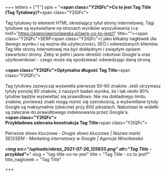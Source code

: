 +++
letters = ["T"]
opis = "<strong><span class=\"Y2IQFc\">Co to jest Tag Title (Tag Tytułowy)?</span></strong><span class=\"Y2IQFc\"><br><br>Tag tytułowy to element HTML określający tytuł strony internetowej. Tagi tytułowe są wyświetlane na stronach wyników wyszukiwania (</span><a href=\"https://agencjawroclawska.pl/serp-co-to-jest/\" title=\"\"><span class=\"Y2IQFc\">SERP</span></a><span class=\"Y2IQFc\">) jako klikalny nagłówek dla danego wyniku i są ważne dla użyteczności, SEO i odwiedzanych klientów. Tag title strony internetowej ma być dokładnym i zwięzłym opisem zawartości strony. Żeby w pełni i jasno określić robotowi Google'a oraz użytkownikowi - czego może się spodziewać odwiedzając daną stronę. <br><br></span><strong><span class=\"Y2IQFc\">Optymalna długość Tag Title</span></strong><span class=\"Y2IQFc\"> <br><br>Tag tytułowy zazwyczaj wyświetla pierwsze 50–60 znaków. Jeśli utrzymasz tytuły poniżej 60 znaków, z naszych badań wynika, że i tak ​​około 90% tytułów będzie wyświetlać się prawidłowo. Nie ma dokładnego limitu znaków, ponieważ znaki mogą różnić się szerokością, a wyświetlane tytuły Google są maksymalnie (obecnie) przy 600 pikselach. Natomiast te widełki są zalecane do prawidłowego indeksowania przez Google'a.<br></span><strong><span class=\"Y2IQFc\"><br>Przykładowa zalecana konstrukcja Tag Title</span></strong><span class=\"Y2IQFc\"><br><br></span>Pierwsze słowo kluczowe<em> - Drugie słowo kluczowe | Nazwa marki<br>SEO/SEM - Marketing internetowy w Google | Agencja Wrocławska</em><strong><em><br><br><img src=\"/uploads/obraz_2021-07-26_125833.png\" alt=\"Tag Title - przykład\"></em></strong>"
slug = "tag-title-co-to-jest"
title = "Tag Title - co to jest?"
title_naglowek = "Tag Title"

+++
